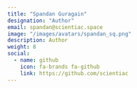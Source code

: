 ```yaml
---
title: "Spandan Guragain"
designation: "Author"
email: spandan@scientiac.space
image: "/images/avatars/spandan_sq.png"
description: Author
weight: 8
social:
  - name: github
    icon: fa-brands fa-github
    link: https://github.com/scientiac
---
```


